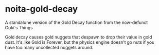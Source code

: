 # noita-gold-decay
A standalone version of the Gold Decay function from the now-defunct Goki's Things

Gold decay causes gold nuggets that despawn to drop their value in gold dust. It's like Gold is Forever, but the physics engine doesn't go nuts if you have too many uncollected nuggets around. 
